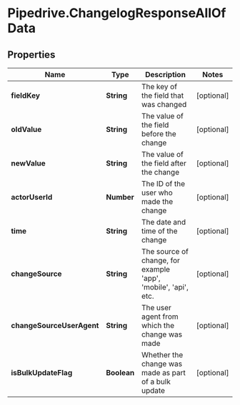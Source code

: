 # Pipedrive.ChangelogResponseAllOfData

## Properties

Name | Type | Description | Notes
------------ | ------------- | ------------- | -------------
**fieldKey** | **String** | The key of the field that was changed | [optional] 
**oldValue** | **String** | The value of the field before the change | [optional] 
**newValue** | **String** | The value of the field after the change | [optional] 
**actorUserId** | **Number** | The ID of the user who made the change | [optional] 
**time** | **String** | The date and time of the change | [optional] 
**changeSource** | **String** | The source of change, for example &#39;app&#39;, &#39;mobile&#39;, &#39;api&#39;, etc. | [optional] 
**changeSourceUserAgent** | **String** | The user agent from which the change was made | [optional] 
**isBulkUpdateFlag** | **Boolean** | Whether the change was made as part of a bulk update | [optional] 


